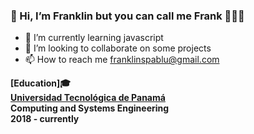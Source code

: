### 👋 Hi, I’m Franklin but you can call me Frank 🧑🏻‍💻
- 📘 I’m currently learning javascript
- 👀 I’m looking to collaborate on some projects
- 📫 How to reach me franklinspablu@gmail.com


<b> [Education]🎓 <b> <br>
[Universidad Tecnológica de Panamá](https://www.utp.ac.pa) <br> Computing and Systems Engineering <br>2018 - currently


<!---
franklinspablu/franklinspablu is a ✨ special ✨ repository because its `README.md` (this file) appears on your GitHub profile.
You can click the Preview link to take a look at your changes.
--->
